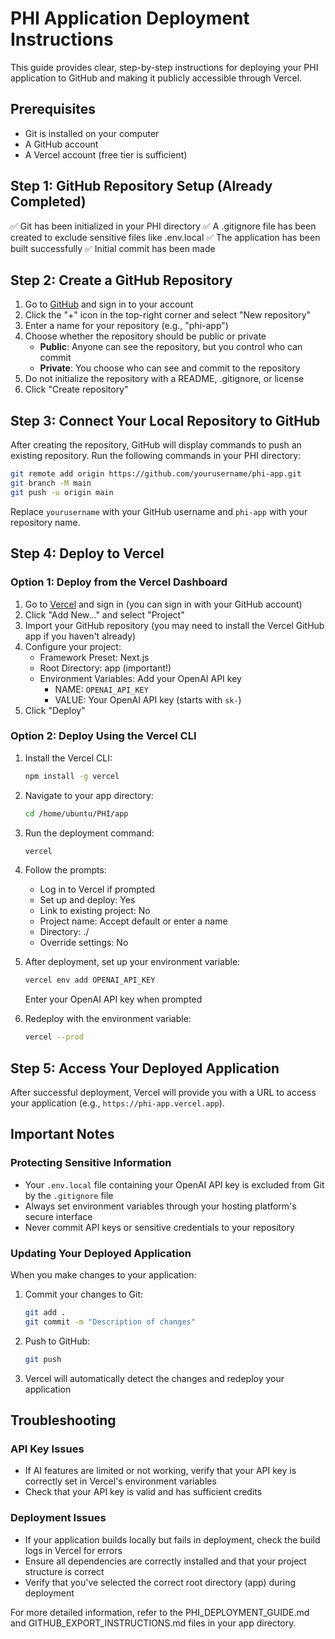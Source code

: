 # PHI Application Deployment Instructions

This guide provides clear, step-by-step instructions for deploying your PHI application to GitHub and making it publicly accessible through Vercel.

## Prerequisites
- Git is installed on your computer
- A GitHub account
- A Vercel account (free tier is sufficient)

## Step 1: GitHub Repository Setup (Already Completed)
✅ Git has been initialized in your PHI directory
✅ A .gitignore file has been created to exclude sensitive files like .env.local
✅ The application has been built successfully
✅ Initial commit has been made

## Step 2: Create a GitHub Repository

1. Go to [GitHub](https://github.com/) and sign in to your account
2. Click the "+" icon in the top-right corner and select "New repository"
3. Enter a name for your repository (e.g., "phi-app")
4. Choose whether the repository should be public or private
   - **Public**: Anyone can see the repository, but you control who can commit
   - **Private**: You choose who can see and commit to the repository
5. Do not initialize the repository with a README, .gitignore, or license
6. Click "Create repository"

## Step 3: Connect Your Local Repository to GitHub

After creating the repository, GitHub will display commands to push an existing repository. Run the following commands in your PHI directory:

```bash
git remote add origin https://github.com/yourusername/phi-app.git
git branch -M main
git push -u origin main
```

Replace `yourusername` with your GitHub username and `phi-app` with your repository name.

## Step 4: Deploy to Vercel

### Option 1: Deploy from the Vercel Dashboard

1. Go to [Vercel](https://vercel.com/) and sign in (you can sign in with your GitHub account)
2. Click "Add New..." and select "Project"
3. Import your GitHub repository (you may need to install the Vercel GitHub app if you haven't already)
4. Configure your project:
   - Framework Preset: Next.js
   - Root Directory: app (important!)
   - Environment Variables: Add your OpenAI API key
     - NAME: `OPENAI_API_KEY`
     - VALUE: Your OpenAI API key (starts with `sk-`)
5. Click "Deploy"

### Option 2: Deploy Using the Vercel CLI

1. Install the Vercel CLI:
   ```bash
   npm install -g vercel
   ```

2. Navigate to your app directory:
   ```bash
   cd /home/ubuntu/PHI/app
   ```

3. Run the deployment command:
   ```bash
   vercel
   ```

4. Follow the prompts:
   - Log in to Vercel if prompted
   - Set up and deploy: Yes
   - Link to existing project: No
   - Project name: Accept default or enter a name
   - Directory: ./
   - Override settings: No

5. After deployment, set up your environment variable:
   ```bash
   vercel env add OPENAI_API_KEY
   ```
   Enter your OpenAI API key when prompted

6. Redeploy with the environment variable:
   ```bash
   vercel --prod
   ```

## Step 5: Access Your Deployed Application

After successful deployment, Vercel will provide you with a URL to access your application (e.g., `https://phi-app.vercel.app`).

## Important Notes

### Protecting Sensitive Information
- Your `.env.local` file containing your OpenAI API key is excluded from Git by the `.gitignore` file
- Always set environment variables through your hosting platform's secure interface
- Never commit API keys or sensitive credentials to your repository

### Updating Your Deployed Application
When you make changes to your application:

1. Commit your changes to Git:
   ```bash
   git add .
   git commit -m "Description of changes"
   ```

2. Push to GitHub:
   ```bash
   git push
   ```

3. Vercel will automatically detect the changes and redeploy your application

## Troubleshooting

### API Key Issues
- If AI features are limited or not working, verify that your API key is correctly set in Vercel's environment variables
- Check that your API key is valid and has sufficient credits

### Deployment Issues
- If your application builds locally but fails in deployment, check the build logs in Vercel for errors
- Ensure all dependencies are correctly installed and that your project structure is correct
- Verify that you've selected the correct root directory (app) during deployment

For more detailed information, refer to the PHI_DEPLOYMENT_GUIDE.md and GITHUB_EXPORT_INSTRUCTIONS.md files in your app directory.
